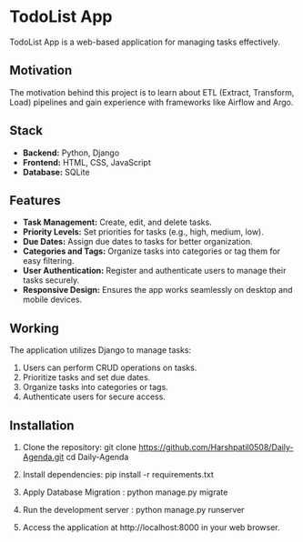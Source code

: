 # TodoList App

TodoList App is a web-based application for managing tasks effectively.

## Motivation

The motivation behind this project is to learn about ETL (Extract, Transform, Load) pipelines and gain experience with frameworks like Airflow and Argo.

## Stack

- **Backend:** Python, Django
- **Frontend:** HTML, CSS, JavaScript
- **Database:** SQLite

## Features

- **Task Management:** Create, edit, and delete tasks.
- **Priority Levels:** Set priorities for tasks (e.g., high, medium, low).
- **Due Dates:** Assign due dates to tasks for better organization.
- **Categories and Tags:** Organize tasks into categories or tag them for easy filtering.
- **User Authentication:** Register and authenticate users to manage their tasks securely.
- **Responsive Design:** Ensures the app works seamlessly on desktop and mobile devices.

## Working

The application utilizes Django to manage tasks:
1. Users can perform CRUD operations on tasks.
2. Prioritize tasks and set due dates.
3. Organize tasks into categories or tags.
4. Authenticate users for secure access.

## Installation

1. Clone the repository:
   git clone https://github.com/Harshpatil0508/Daily-Agenda.git
   cd Daily-Agenda
   
2. Install dependencies:
   pip install -r requirements.txt

3. Apply Database Migration :
   python manage.py migrate

4. Run the development server :
   python manage.py runserver

5. Access the application at http://localhost:8000 in your web browser.
